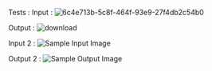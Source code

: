 Tests : 
Input : 
![6c4e713b-5c8f-464f-93e9-27f4db2c54b0](https://user-images.githubusercontent.com/75676675/147563598-c63f9bdf-515e-482a-b3ff-84c43bbc4580.png)

Output : 
![download](https://user-images.githubusercontent.com/75676675/147563635-2d9a78b1-277b-4f8b-879d-4816109cb41b.png)

Input 2 :
![Sample Input Image](https://user-images.githubusercontent.com/75676675/147563652-87860bdc-de66-444f-95a1-2d8318ff8d6a.jpeg)

Output 2 :
![Sample Output Image](https://user-images.githubusercontent.com/75676675/147563782-9f8c55b6-692a-4a66-a260-806ef7a686fc.jpeg)
